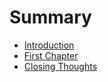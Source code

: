 # Summary

* [Introduction](README.md)
* [First Chapter](chapter1.md)
* [Closing Thoughts](closing-thoughts.md)

